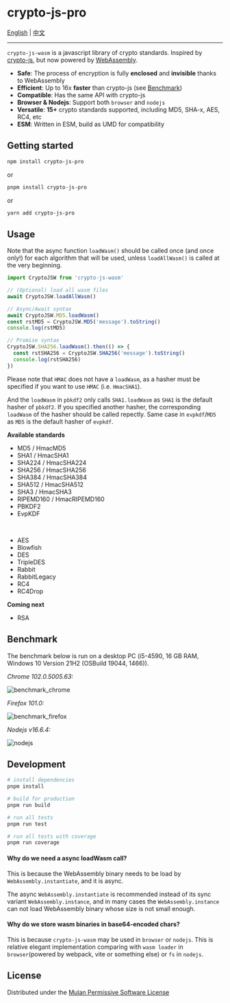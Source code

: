 # crypto-js-pro

[English](README.md) | [中文](README-CN.md)

---

`crypto-js-wasm` is a javascript library of crypto standards. Inspired by [crypto-js](https://github.com/brix/crypto-js), but now powered by [WebAssembly](https://webassembly.org/).

- **Safe**: The process of encryption is fully **enclosed** and **invisible** thanks to WebAssembly
- **Efficient**: Up to 16x **faster** than crypto-js (see [Benchmark](https://originjs.org/WASM-benchmark/#/))
- **Compatible**: Has the same API with crypto-js
- **Browser & Nodejs**: Support both `browser` and `nodejs`
- **Versatile**: **15+** crypto standards supported, including MD5, SHA-x, AES, RC4, etc
- **ESM**: Written in ESM, build as UMD for compatibility

## Getting started

```bash
npm install crypto-js-pro
```

or

```bash
pnpm install crypto-js-pro
```

or

```bash
yarn add crypto-js-pro
```

## Usage

Note that the async function `loadWasm()` should be called once (and once only!) for each algorithm that will be used, unless `loadAllWasm()` is called at the very beginning.

```javascript
import CryptoJSW from 'crypto-js-wasm'

// (Optional) load all wasm files
await CryptoJSW.loadAllWasm()

// Async/Await syntax
await CryptoJSW.MD5.loadWasm()
const rstMD5 = CryptoJSW.MD5('message').toString()
console.log(rstMD5)

// Promise syntax
CryptoJSW.SHA256.loadWasm().then(() => {
  const rstSHA256 = CryptoJSW.SHA256('message').toString()
  console.log(rstSHA256)
})
```

Please note that `HMAC` does not have a `loadWasm`, as a hasher must be specified if you want to use `HMAC` (i.e. `HmacSHA1`).

And the `loadWasm` in `pbkdf2` only calls `SHA1.loadWasm` as `SHA1` is the default hasher of `pbkdf2`. If you specified another hasher, the corresponding `loadWasm` of the hasher should be called repectly. Same case in `evpkdf`/`MD5` as `MD5` is the default hasher of `evpkdf`.

**Available standards**

- MD5 / HmacMD5
- SHA1 / HmacSHA1
- SHA224 / HmacSHA224
- SHA256 / HmacSHA256
- SHA384 / HmacSHA384
- SHA512 / HmacSHA512
- SHA3 / HmacSHA3
- RIPEMD160 / HmacRIPEMD160
- PBKDF2
- EvpKDF

<br>

- AES
- Blowfish
- DES
- TripleDES
- Rabbit
- RabbitLegacy
- RC4
- RC4Drop

**Coming next**

- RSA

## Benchmark

The benchmark below is run on a desktop PC (i5-4590, 16 GB RAM, Windows 10 Version 21H2 (OSBuild 19044, 1466)).

_Chrome 102.0.5005.63:_

![benchmark_chrome](benchmark/benchmark_chrome.png)

_Firefox 101.0:_

![benchmark_firefox](benchmark/benchmark_firefox.png)

_Nodejs v16.6.4:_

![nodejs](benchmark/benchmark_nodejs.png)

## Development

```bash
# install dependencies
pnpm install

# build for production
pnpm run build

# run all tests
pnpm run test

# run all tests with coverage
pnpm run coverage
```

#### Why do we need a async loadWasm call?

This is because the WebAssembly binary needs to be load by `WebAssembly.instantiate`, and it is async.

The async `WebAssembly.instantiate` is recommended instead of its sync variant `WebAssembly.instance`, and in many cases the `WebAssembly.instance` can not load WebAssembly binary whose size is not small enough.

#### Why do we store wasm binaries in base64-encoded chars?

This is because `crypto-js-wasm` may be used in `browser` or `nodejs`. This is relative elegant implementation comparing with `wasm loader` in `browser`(powered by webpack, vite or something else) or `fs` in `nodejs`.

## License

Distributed under the [Mulan Permissive Software License](LICENSE)
